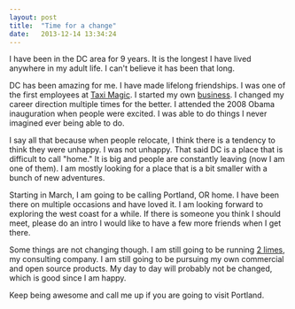 ```yaml
---
layout: post
title:  "Time for a change"
date:   2013-12-14 13:34:24
---
```


I have been in the DC area for 9 years. It is the longest I have lived anywhere in my adult life. I can't believe it has been that long.

DC has been amazing for me. I have made lifelong friendships. I was one of the first employees at [Taxi Magic](http://taximagic.com). I started my own [business](http://2limes.com). I changed my career direction multiple times for the better. I attended the 2008 Obama inauguration when people were excited. I was able to do things I never imagined ever being able to do.

I say all that because when people relocate, I think there is a tendency to think they were unhappy. I was not unhappy. That said DC is a place that is difficult to call "home." It is big and people are constantly leaving (now I am one of them). I am mostly looking for a place that is a bit smaller with a bunch of new adventures.

Starting in March, I am going to be calling Portland, OR home. I have been there on multiple occasions and have loved it. I am looking forward to exploring the west coast for a while. If there is someone you think I should meet, please do an intro I would like to have a few more friends when I get there.

Some things are not changing though. I am still going to be running [2 limes](http://2limes.com), my consulting company. I am still going to be pursuing my own commercial and open source products. My day to day will probably not be changed, which is good since I am happy.

Keep being awesome and call me up if you are going to visit Portland.